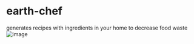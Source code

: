 # earth-chef
generates recipes with ingredients in your home to decrease food waste
![image](https://github.com/sanjanarattan/earth-chef/assets/123421542/649cf005-56a5-46b7-8cfa-7356526043ab)
